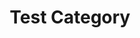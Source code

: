 ---
title: Test Category
description: Describe category
image:

# Badge style
style:
    background: "#2a9d8f"
    color: "#fff"
---